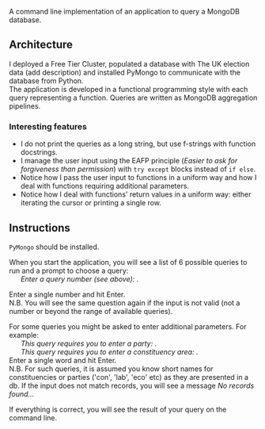 A command line implementation of an application to query a MongoDB database. 

## Architecture
I deployed a Free Tier Cluster, populated a database with The UK election data (add description) and installed PyMongo to communicate with the database from Python.  
The application is developed in a functional programming style with each query representing a function. 
Queries are written as MongoDB aggregation pipelines.

### Interesting features
- I do not print the queries as a long string, but use f-strings with function docstrings.
- I manage the user input using the EAFP principle (_Easier to ask for forgiveness than permission_) with `try except` blocks instead of `if else`.
- Notice how I pass the user input to functions in a uniform way and how I deal with functions requiring additional parameters.
- Notice how I deal with functions' return values in a uniform way: either iterating the cursor or printing a single row.

## Instructions
`PyMongo` should be installed.   

When you start the application, you will see a list of 6 possible queries to run and a prompt to choose a query:  
&nbsp;&nbsp;&nbsp;&nbsp;&nbsp;&nbsp;_Enter a query number (see above): ._

Enter a single number and hit Enter.   
N.B. You will see the same question again if the input is not valid (not a number or beyond the range of available queries).  

For some queries you might be asked to enter additional parameters. 
For example:  
&nbsp;&nbsp;&nbsp;&nbsp;&nbsp;&nbsp;_This query requires you to enter a party: ._   
&nbsp;&nbsp;&nbsp;&nbsp;&nbsp;&nbsp;_This query requires you to enter a constituency area: ._   
Enter a single word and hit Enter.  
N.B. For such queries, it is assumed you know short names for constituencies or parties ('con', 'lab', 'eco' etc) as they are presented in a db. 
If the input does not match records, you will see a message _No records found..._ 

If everything is correct, you will see the result of your query on the command line.
